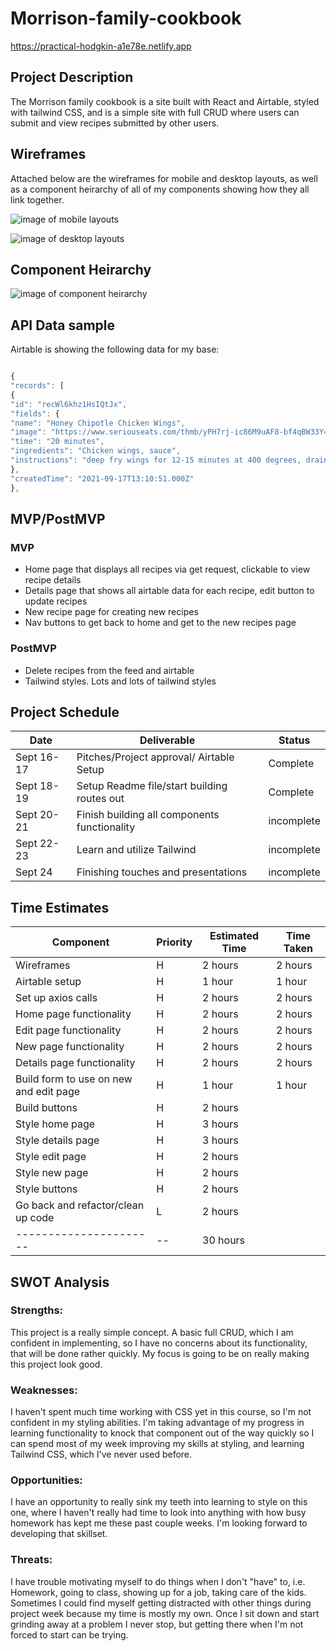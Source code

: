 # Morrison-family-cookbook

https://practical-hodgkin-a1e78e.netlify.app

## Project Description

The Morrison family cookbook is a site built with React and Airtable, styled with tailwind CSS, and is a simple site with full CRUD where users can submit and view recipes submitted by other users.

## Wireframes

Attached below are the wireframes for mobile and desktop layouts, as well as a component heirarchy of all of my components showing how they all link together.

![image of mobile layouts](https://media.discordapp.net/attachments/283876599626072064/888902675020779561/unknown.png?width=802&height=457)

![image of desktop layouts](https://media.discordapp.net/attachments/283876599626072064/888902884404645948/unknown.png?width=892&height=207)

## Component Heirarchy

![image of component heirarchy](https://media.discordapp.net/attachments/283876599626072064/888902965199532052/unknown.png?width=850&height=457)

## API Data sample

Airtable is showing the following data for my base:

```JavaScript

{
"records": [
{
"id": "recWl6khz1HsIQtJx",
"fields": {
"name": "Honey Chipotle Chicken Wings",
"image": "https://www.seriouseats.com/thmb/yPH7rj-ic86M9uAF8-bf4qBW33Y=/610x458/filters:fill(auto,1)/__opt__aboutcom__coeus__resources__content_migration__serious_eats__seriouseats.com__recipes__images__20100826-honey-chipotle-wings-8dd32f615bdf439296029a7068743fd6.jpg",
"time": "20 minutes",
"ingredients": "Chicken wings, sauce",
"instructions": "deep fry wings for 12-15 minutes at 400 degrees, drain, toss in sauce"
},
"createdTime": "2021-09-17T13:10:51.000Z"
},
```

## MVP/PostMVP

### MVP

- Home page that displays all recipes via get request, clickable to view recipe details
- Details page that shows all airtable data for each recipe, edit button to update recipes
- New recipe page for creating new recipes
- Nav buttons to get back to home and get to the new recipes page

### PostMVP

- Delete recipes from the feed and airtable
- Tailwind styles. Lots and lots of tailwind styles

## Project Schedule

| Date       | Deliverable                                  | Status     |
| ---------- | -------------------------------------------- | ---------- |
| Sept 16-17 | Pitches/Project approval/ Airtable Setup     | Complete   |
| Sept 18-19 | Setup Readme file/start building routes out  | Complete   |
| Sept 20-21 | Finish building all components functionality | incomplete |
| Sept 22-23 | Learn and utilize Tailwind                   | incomplete |
| Sept 24    | Finishing touches and presentations          | incomplete |

## Time Estimates

| Component                              | Priority | Estimated Time | Time Taken |
| -------------------------------------- | -------- | -------------- | ---------- |
| Wireframes                             | H        | 2 hours        | 2 hours    |
| Airtable setup                         | H        | 1 hour         | 1 hour     |
| Set up axios calls                     | H        | 2 hours        | 2 hours    |
| Home page functionality                | H        | 2 hours        | 2 hours    |
| Edit page functionality                | H        | 2 hours        | 2 hours    |
| New page functionality                 | H        | 2 hours        | 2 hours    |
| Details page functionality             | H        | 2 hours        | 2 hours    |
| Build form to use on new and edit page | H        | 1 hour         | 1 hour     |
| Build buttons                          | H        | 2 hours        |            |
| Style home page                        | H        | 3 hours        |            |
| Style details page                     | H        | 3 hours        |            |
| Style edit page                        | H        | 2 hours        |            |
| Style new page                         | H        | 2 hours        |            |
| Style buttons                          | H        | 2 hours        |            |
| Go back and refactor/clean up code     | L        | 2 hours        |            |
| ----------------------                 | --       | 30 hours       |            |

## SWOT Analysis

### Strengths:

This project is a really simple concept. A basic full CRUD, which I am confident in implementing, so I have no concerns about its functionality, that will be done rather quickly. My focus is going to be on really making this project look good.

### Weaknesses:

I haven't spent much time working with CSS yet in this course, so I'm not confident in my styling abilities. I'm taking advantage of my progress in learning functionality to knock that component out of the way quickly so I can spend most of my week improving my skills at styling, and learning Tailwind CSS, which I've never used before.

### Opportunities:

I have an opportunity to really sink my teeth into learning to style on this one, where I haven't really had time to look into anything with how busy homework has kept me these past couple weeks. I'm looking forward to developing that skillset.

### Threats:

I have trouble motivating myself to do things when I don't "have" to, i.e. Homework, going to class, showing up for a job, taking care of the kids. Sometimes I could find myself getting distracted with other things during project week because my time is mostly my own. Once I sit down and start grinding away at a problem I never stop, but getting there when I'm not forced to start can be trying.
